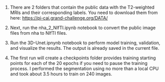 1. There are 2 folders that contain the public data with the T2-weighted MRIs and their corresponding labels. You need to download them from here: https://pi-cai.grand-challenge.org/DATA/

2. Next, run the nha_2_NIfTI.ipynb notebook to convert the public image files from nha to NIfTI files.

3. Run the 3D-Unet.ipnynb notebook to perform model training, validation, and visualize the results. The output is already saved in the current file.

4. The first run will create a checkpoints folder provides training starting points for each of the 20 epochs if you need to pause the training process. I performed the segmentation using no more than a local CPU and took about 3.5 hours to train on 240 images.
